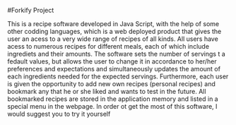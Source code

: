 #Forkify Project

This is a recipe software developed in Java Script, with the help of some other codding languages, which is a web deployed product that gives the user an acess to a very wide range of recipes of all kinds. All users have acess to numerous recipes for different meals, each of which include ingrediets and their amounts. The software sets the number of servings t a fedault values, but allows the user to change it in accordance to her/her preferences and expectations and simultaneously updates the amount of each ingredients needed for the expected servings. Furthermore, each user is given the opportunity to add new own recipes (personal recipes) and bookmark any that he or she liked and wants to test in the future. All bookmarked recipes are stored in the application memory and listed in a special menu in the webpage. In order ot get the most of this software, I would suggest you to try it yourself
